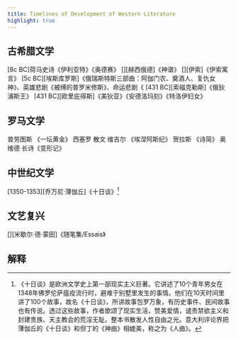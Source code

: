 ```yaml
---
title: Timelines of Development of Western Literature
highlight: true
---
```


## 古希腊文学


[8c BC]荷马史诗《伊利亚特》《奥德赛》
[][赫西俄德]《神谱》
[][伊索]《伊索寓言》
[5c BC][埃斯库罗斯]《俄瑞斯特斯三部曲：阿伽门农、奠酒人、复仇女神》、英雄悲剧《被缚的普罗米修斯》、命运悲剧《
[431 BC][索福克勒斯]《俄狄浦斯王》
[431 BC][欧里庇得斯]《美狄亚》《安德洛玛刻》《特洛伊妇女》


## 罗马文学
普劳图斯 《一坛黄金》
西塞罗 散文
维吉尔 《埃涅阿斯纪》
贺拉斯 《诗简》
奥维德 长诗《变形记》

## 中世纪文学

[1350-1353][乔万尼·薄伽丘]《十日谈》[^shiritan]

## 文艺复兴

[][米歇尔·德·蒙田]《随笔集/Essais》

## 解释

[^shiritan]: 《十日谈》是欧洲文学史上第一部现实主义巨著。它讲述了10个青年男女在1348年佛罗伦萨瘟疫流行时，避难于别墅里发生的事情。他们在10天时间里讲了100个故事，故名《十日谈》，所讲故事包罗万象，有历史事件、民间故事也有传说。透过这些故事，作者歌颂了现实生活，赞美爱情，谴责禁欲主义和封建贵族、天主教会的荒淫无耻。整本书散发人性自由之光。意大利评论界把薄伽丘的《十日谈》和但丁的《神曲》相媲美，称之为《人曲》。